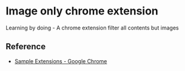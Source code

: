 # Image only chrome extension

Learning by doing - A chrome extension filter all contents but images

## Reference

- [Sample Extensions - Google Chrome](https://developer.chrome.com/extensions/samples)
